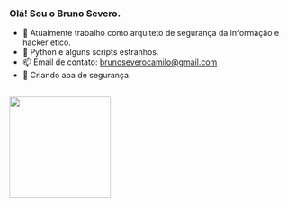 ### Olá! Sou o Bruno Severo.

- 🔭 Atualmente trabalho como arquiteto de segurança da informação e hacker etico.
- 🌱 Python e alguns scripts estranhos.
- 📫 Email de contato: brunoseverocamilo@gmail.com
- 🚧 Criando aba de segurança.
##
<div align="left">
  <a href="https://github.com/mrsevero">
  <img height="180em" src="https://github-readme-stats.vercel.app/api/top-langs/?username=mrsevero&layout=compact&&hide=css,html&langs_count=7&theme=dark"/>
</div>
  

  
